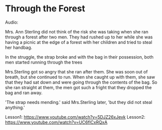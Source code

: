 # Through the Forest

Audio:

Mrs. Ann Sterling did not think of the risk she was taking when she ran through a forest after two men. They had rushed up to her while she was having a picnic at the edge of a forest with her children and tried to steal her handbag.

In the struggle, the strap broke and with the bag in their possession, both men started running through the trees

Mrs.Sterling got so angry that she ran after them. She was soon out of breath, but she continued to run. When she caught up with them, she saw that they had sat down and were going through the contents of the bag. So she ran straight at them, the men got such a fright that they dropped the bag and ran away.

'The strap needs mending.' said Mrs.Sterling later, 'but they did not steal anything.'

Lesson1: https://www.youtube.com/watch?v=5DJZ26xJevk
Lesson2: https://www.youtube.com/watch?v=UC6flCxRQxA
